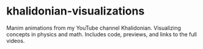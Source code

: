 # khalidonian-visualizations
Manim animations from my YouTube channel Khalidonian. Visualizing concepts in physics and math. Includes code, previews, and links to the full videos.
